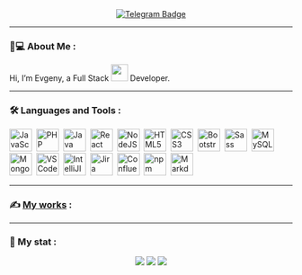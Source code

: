 <!--- - 👋 --->
<!--- - 👀 I’m interested in ... --->
<!--- - 🌱 --->
<!--- - 💞️ I’m looking to collaborate on ... --->
<!--- - 📫 How to reach me ... --->
<!---
evg13ny/evg13ny is a ✨ special ✨ repository because its `README.md` (this file) appears on your GitHub profile.
You can click the Preview link to take a look at your changes.
--->

<div id="social" align="center">
	<!---
	<a href="https://www.linkedin.com/in/evg13ny-polyakov/">
		<img src="https://img.shields.io/badge/LinkedIn-blue?style=for-the-badge&logo=linkedin&logoColor=white" alt="LinkedIn Badge" />
	</a>
	--->
	<a href="https://t.me/evg13ny">
		<img src="https://img.shields.io/badge/Telegram-blue?style=for-the-badge&logo=telegram&logoColor=white" alt="Telegram Badge" />
	</a>
</div>

___
	
### 🚀💻 About Me :
Hi, I’m Evgeny, a Full Stack <img src="https://media.giphy.com/media/WUlplcMpOCEmTGBtBW/giphy.gif" width="30"> Developer.

___

### :hammer_and_wrench: Languages and Tools :
<div>
	<img src="https://cdn.jsdelivr.net/gh/devicons/devicon/icons/javascript/javascript-original.svg" title="JavaScript" alt="JavaScript" width="40" height="40" />&nbsp;
	<img src="https://cdn.jsdelivr.net/gh/devicons/devicon/icons/php/php-plain.svg" title="PHP" alt="PHP" width="40" height="40" />&nbsp;
	<img src="https://cdn.jsdelivr.net/gh/devicons/devicon/icons/java/java-original-wordmark.svg" title="Java" alt="Java" width="40" height="40" />&nbsp;
	<img src="https://cdn.jsdelivr.net/gh/devicons/devicon/icons/react/react-original-wordmark.svg" title="React" alt="React" width="40" height="40" />&nbsp;
	<img src="https://cdn.jsdelivr.net/gh/devicons/devicon/icons/nodejs/nodejs-original-wordmark.svg" title="NodeJS" alt="NodeJS" width="40" height="40" />&nbsp;
	<img src="https://cdn.jsdelivr.net/gh/devicons/devicon/icons/html5/html5-original-wordmark.svg" title="HTML5" alt="HTML5" width="40" height="40" />&nbsp;
	<img src="https://cdn.jsdelivr.net/gh/devicons/devicon/icons/css3/css3-original-wordmark.svg"  title="CSS3" alt="CSS3" width="40" height="40" />&nbsp;
	<img src="https://cdn.jsdelivr.net/gh/devicons/devicon/icons/bootstrap/bootstrap-plain-wordmark.svg"  title="Bootstrap" alt="Bootstrap" width="40" height="40" />&nbsp;
	<img src="https://cdn.jsdelivr.net/gh/devicons/devicon/icons/sass/sass-original.svg"  title="Sass" alt="Sass" width="40" height="40" />&nbsp;
	<img src="https://cdn.jsdelivr.net/gh/devicons/devicon/icons/mysql/mysql-original-wordmark.svg" title="MySQL" alt="MySQL" width="40" height="40" />&nbsp;
	<img src="https://cdn.jsdelivr.net/gh/devicons/devicon/icons/mongodb/mongodb-original-wordmark.svg" title="MongoDB"  alt="MongoDB" width="40" height="40" />&nbsp;
<!-- 	<img src="https://cdn.jsdelivr.net/gh/devicons/devicon/icons/git/git-plain-wordmark.svg" title="Git" alt="Git" width="40" height="40" />&nbsp;
	<img src="https://cdn.jsdelivr.net/gh/devicons/devicon/icons/github/github-original-wordmark.svg" title="GitHub" alt="GitHub" width="40" height="40" />&nbsp;
	<img src="https://cdn.jsdelivr.net/gh/devicons/devicon/icons/gitlab/gitlab-original-wordmark.svg" title="GitLab" alt="GitLab" width="40" height="40" />&nbsp; -->
	<img src="https://cdn.jsdelivr.net/gh/devicons/devicon/icons/vscode/vscode-original-wordmark.svg" title="VSCode" alt="VSCode" width="40" height="40" />&nbsp;
	<img src="https://cdn.jsdelivr.net/gh/devicons/devicon/icons/intellij/intellij-original-wordmark.svg" title="IntelliJIDEA" alt="IntelliJIDEA" width="40" height="40" />&nbsp;
	<img src="https://cdn.jsdelivr.net/gh/devicons/devicon/icons/jira/jira-original-wordmark.svg" title="Jira" alt="Jira" width="40" height="40" />&nbsp;
	<img src="https://cdn.jsdelivr.net/gh/devicons/devicon/icons/confluence/confluence-original-wordmark.svg" title="Confluence" alt="Confluence" width="40" height="40" />&nbsp;
	<img src="https://cdn.jsdelivr.net/gh/devicons/devicon/icons/npm/npm-original-wordmark.svg" title="npm" alt="npm" width="40" height="40" />&nbsp;
	<img src="https://cdn.jsdelivr.net/gh/devicons/devicon/icons/markdown/markdown-original.svg" title="Markdown" alt="Markdown" width="40" height="40" />&nbsp;
</div>

___

### :writing_hand: [My works](https://github.com/evg13ny/examples/) :

___

### 🔢 My stat :
<div id="stat" align="center">
	<img src="https://github-profile-summary-cards.vercel.app/api/cards/profile-details?username=evg13ny&theme=tokyonight" />
	<img src="https://github-profile-summary-cards.vercel.app/api/cards/most-commit-language?username=evg13ny&theme=tokyonight" />
	<img src="https://github-profile-summary-cards.vercel.app/api/cards/stats?username=evg13ny&theme=tokyonight" />
</div>
